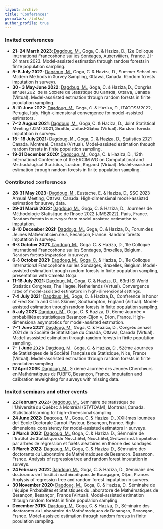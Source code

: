 ```yaml
---
layout: archive
title: "Conferences"
permalink: /talks/
author_profile: true
---
```


### Invited conferences
- **21- 24 March 2023**:<ins> Dagdoug, M.</ins>, Goga, C. & Haziza, D., 12e Colloque International Francophone sur les Sondages, Aubervilliers, France, 21-24 mars 2023. Model-assisted estimation through random forests in finite population sampling.  
- **5- 8 July 2022**: <ins> Dagdoug, M.</ins>, Goga, C. & Haziza, D., Summer School on Modern Methods in Survey Sampling, Ottawa, Canada. Random forests imputation in surveys.
- **30 - 3 May-June 2022**: <ins> Dagdoug, M.</ins>, Goga, C. & Haziza, D., Congrès annuel 2021 de la Société de Statistique du Canada, Ottawa, Canada (Virtual). Model-asssisted estimation through random forests in finite population sampling. 
- **8-10 June 2022**: <ins> Dagdoug, M.</ins>, Goga, C. & Haziza, D., ITACOSM2022, Perugia, Italy. High-dimensional convergence for model-assisted estimators. 
- **7-12 August 2021**: <ins> Dagdoug, M.</ins>, Goga, C. & Haziza, D., Joint Statistical Meeting (JSM) 2021, Seattle, United-States (Virtual). Random forests imputation in surveys. 
- **15 - 18 July 2021:** <ins> Dagdoug, M.</ins>, Goga, C. & Haziza, D., Statistics 2021 Canada, Montreal, Canada (Virtual). Model-assisted estimation through random forests in finite population sampling. 
- **19-21 December 2020:** <ins> Dagdoug, M.</ins>, Goga, C. & Haziza, D., 13th International Conference of the ERCIM WG on Computational and Methodological Statistics, London, England (Virtual). Model-asssisted estimation through random forests in finite population sampling. 


### Contributed conferences 

- **28-31 May 2023:** <ins> Dagdoug, M.</ins>, Eustache, E. & Haziza, D., SSC 2023 Annual Meeting, Ottawa, Canada. High-dimensional model-assisted estimation for survey data.
- **29-31 March 2022:** <ins> Dagdoug, M.</ins>, Goga, C. & Haziza, D., Journées de Méthodologie Statistique de l’Insee 2022 (JMS2022), Paris, France. Random forests in surveys: from model-assisted estimation to imputation.
- **8-10 December 2021:** <ins> Dagdoug, M.</ins>, Goga, C. & Haziza, D., Forum des Jeunes Mathématicien.ne.s, Besançon, France. Random forests imputation in surveys. 
- **6-8 October 2021:**<ins> Dagdoug, M.</ins>, Goga, C. & Haziza, D., 11e Colloque International Francophone sur les Sondages, Bruxelles, Belgium. Random forests imputation in surveys. 
- **6-8 October 2021:** <ins> Dagdoug, M.</ins>, <ins> Goga, C. </ins>& Haziza, D., 11e Colloque International Francophone sur les Sondages, Bruxelles, Belgium. Model-assisted estimation through random forests in finite population sampling, presentation with Camelia Goga. 
- **11-16 July 2021:** <ins> Dagdoug, M.</ins>, Goga, C. & Haziza, D., 63rd ISI World Statistics Congress, The Hague, Netherlands (Virtual). Convergence rates of model-assisted estimators in high-dimensional settings. 
- **7-9 July 2021:** <ins> Dagdoug, M.</ins>, Goga, C. & Haziza, D., Conference in honor of Fred Smith and Chris Skinner, Southampton, England (Virtual). Model-assisted estimation through random forests in finite population sampling. 
- **5 July 2021:** <ins> Dagdoug, M.</ins>, Goga, C. & Haziza, D., 6ème Journée « probabilités et statistiques Besançon-Dijon », Dijon, France. High-dimensional asymptotics for model-assisted estimation. 
- **7-11 June 2021:** <ins> Dagdoug, M.</ins>, Goga, C. & Haziza, D., Congrès annuel 2021 de la Société de Statistique du Canada, Ottawa, Canada (Virtual). Model-asssisted estimation through random forests in finite population sampling. 
- **7-11 June 2021:** <ins> Dagdoug, M.</ins>, Goga, C. & Haziza, D., 52ème Journées de Statistiques de la Société Française de Statistique, Nice, France (Virtual). Model-asssisted estimation through random forests in finite population sampling. 
- **12 April 2019:** <ins> Dagdoug, M.</ins>, Sixième Journée des Jeunes Chercheurs en Mathématiques de l’UBFC, Besançon, France. Imputation and calibration reweighting for surveys with missing data.

### Invited seminars and other events
- **22 February 2023:** <ins> Dagdoug, M.</ins>, Séminaire de statistique de l'Université du Québec à Montréal (STATQAM), Montréal, Canada. Statistical learning for high-dimensional sampling.
- **24 June 2022:** <ins> Dagdoug, M.</ins>, Goga, C. & Haziza, D., XXIièmes journées de l’École Doctorale Carnot-Pasteur, Besançon, France. High-dimensional consistency for model-assisted estimators in surveys.
- **3 March 2022:** <ins> Dagdoug, M.</ins>, Goga, C. & Haziza, D., Séminaire de l'Institut de Statistique de Neuchâtel, Neuchâtel, Switzerland. Imputation par arbres de régression et forêts aléatoires en théorie des sondages.
- **3 March 2022:** <ins> Dagdoug, M.</ins>, Goga, C. & Haziza, D., Séminaire des doctorants du Laboratoire de Mathématiques de Besançon, Besançon, France. Analysis of regression tree and random forest imputation in surveys.
- **24 February 2022:** <ins> Dagdoug, M.</ins>, Goga, C. & Haziza, D., Séminaire des doctorants de l'institut mathématiques de Bourgogne, Dijon, France. Analysis of regression tree and random forest imputation in surveys.
- **30 November 2020:** <ins> Dagdoug, M.</ins>, Goga, C. & Haziza, D., Séminaire de l'équipe Probabilités et Statistiques du Laboratoire de Mathématiques de Besançon, Besançon, France (Virtual). Model-assisted estimation through random forests in finite population sampling.
- **December 2019:** <ins> Dagdoug, M.</ins>, Goga, C. & Haziza, D., Séminaire des doctorants du Laboratoire de Mathématiques de Besançon, Besançon, France. Model-assisted estimation through random forests in finite population sampling.
